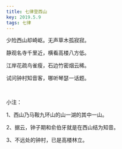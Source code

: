 ```yaml
---
title: 七律登西山
key: 2019.5.9
tags: 七律
---
```


少险西山却崎岖。无声草木孤寂寂。

静观名寺千里近，横看高楼八方低。

江岸花疏鸟雀瘦，石边竹密烟云稀。

试问钟村知音客，哪听琴瑟一话题。

</br>

小注：

1、西山乃马鞍九环山的山一湖的其中一山。

2、据云，钟子期和俞伯牙就是在西山结为知音。

3、不远处的钟村，已是高楼林立。

</br>

